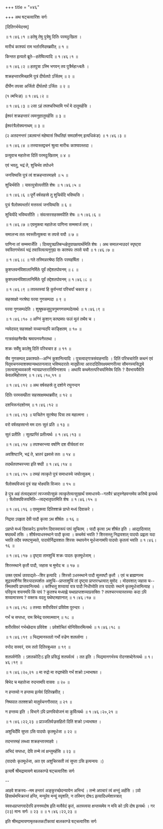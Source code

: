 +++
title = "०४६"

+++
अथ षट्चत्वारिंशः सर्गः  

\[दितिगर्भभेदनम्\]  

 ॥ १।४६।१ ॥ हतेषु तेषु पुत्रेषु दितिः परमदुःखिता ।  

मारीचं काश्यपं राम भर्तारमिदमब्रवीत्  ॥  १  ॥   

किन्तत इत्यतो ब्रूते--हतेष्वित्यादि ॥ १।४६।१ ॥   

 ॥ १।४६।२ ॥ हतपुत्रा ऽस्मि भगवन् तव पुत्रैर्महा१बलैः ।  

शक्रहन्तारमिच्छामि पुत्रं दीर्घतपो ऽर्जितम्  ॥  २  ॥   

दीर्घेण तपसा अर्जितो दीर्घतपो ऽर्जितः  ॥  २  ॥   

(१ त्मभिःङ) ॥ १।४६।२ ॥   

 ॥ १।४६।३ ॥  २सा ऽहं तपश्चरिष्यामि गर्भं मे दातुमर्हसि ।  

ईश्वरं शक्रहन्तारं त्वमनुज्ञातुमर्हसि  ॥  ३  ॥   

ईश्वरंत्रैलोक्यनाथम्  ॥  ३  ॥   

(२ अतदनन्तरं ऽबलवन्तं महेष्वासं स्थितिज्ञं समदर्शनम् इत्यधिकंङ) ॥ १।४६।३ ॥   

 ॥ १।४६।४ ॥ तस्यास्तद्वचनं श्रुत्वा मारीचः काश्यपस्तदा ।  

प्रत्युवाच महातेजा दितिं परमदुःखिताम्  ॥  ४  ॥   

एवं भवतु, भद्रं ते, शुचिर्भव तपोधने  

जनयिष्यसि पुत्रं त्वं शक्रहन्तारमाहवे  ॥  ५  ॥   

शुचिर्भवेति । यावत्पुत्रोत्पत्तीति शेषः ॥ १।४६।५ ॥   

 ॥ १।४६।६ ॥ पूर्णे वर्षसहस्रे तु शुचिर्यदि भविष्यसि ।  

पुत्रं त्रैलोक्यभर्तारं मत्तस्त्वं जनयिष्यसि  ॥  ६  ॥   

शुचिर्यदि भविष्यसीति । संवत्सरसहस्रमपीति शेषः ॥ १।४६।६ ॥   

 ॥ १।४६।७ ॥ एवमुक्त्वा महातेजा पाणिना सम्ममार्ज ताम् ।  

समालभ्य ततः स्वस्तीत्युक्त्वा स तपसे ययौ  ॥  ७  ॥   

पाणिना तां सम्ममार्जेति । दिव्यपुत्रप्रतिबन्धहेतुपापक्षयार्थमिति शेषः । अथ समालभ्यउदरं स्पृष्ट्वा स्वस्तिगर्भरूपं भद्रं तवास्त्वित्यनुगृह्य सः काश्यपः तपसे ययौ ॥ १।४६।७ ॥   

 ॥ १।४६।८ ॥ गते तस्मिन्नरश्रेष्ठ दितिः परमहर्षिता ।  

कुशप्लवनंविशालानिर्मितेः पूर्वं तद्देशतपोवनम्  ॥  ८  ॥   

कुशप्लवनंविशालानिर्मितेः पूर्वं तद्देशतपोवनम् ॥ १।४६।८ ॥   

 ॥ १।४६।९ ॥ तपस्तस्यां हि कुर्वन्त्यां परिचर्यां चकार ह ।  

सहस्राक्षो नरश्रेष्ठ परया गुणसम्पदा  ॥  ९  ॥   

परया गुणसम्पदेति । शुश्रूषकसुपुत्रगुमगणसम्पदेत्यर्थः ॥ १।४६।९ ॥   

 ॥ १।४६।१० ॥ अग्निं कुशान् काष्ठमपः फलं मूलं तथैव च ।  

न्यवेदयत् सहस्राक्षो यच्चान्यदपि काङ्क्षितम्  ॥  १०  ॥   

गात्रसंवहनैश्चैव श्रमापनयनैस्तथा ।  

शक्रः सर्वेषु कालेषु दितिं परिचचार ह  ॥  ११  ॥   

सैव गुणसम्पत् प्रकाश्यते--अग्निं कुशानित्यादि । पुत्रत्वाद्गात्रसंवाहनादिः । दितिं परिचचारेति कथनं एवं पितृवचनस्याशक्यान्यथातनत्वात् भविष्यदरातेः मातृप्रीत्या आराददितिवक्ष्यमाणरीत्या सौमनस्यसिद्ध्ये ऽसत्याशुच्यवकाशे न्यायप्राप्तारातिविनाशाय । अथापि कथमेतत्परिचर्यामियेष दितिः ? दैवभाययैवेति केवलमिहोत्तरम् ॥ १।४६।१०,११ ॥   

 ॥ १।४६।१२ ॥ अथ वर्षसहस्रे तु दशोने रघुनन्दन  

दितिः परमसम्प्रीता सहस्राक्षमथाब्रवीत्  ॥  १२  ॥   

दशभिरूनंदशोनम् ॥ १।४६।१२ ॥   

 ॥ १।४६।१३ ॥ याचितेन सुरश्रेष्ठ पित्रा तव महात्मना ।  

वरो वर्षसहस्रान्ते मम दत्तः सुतं प्रति  ॥  १३  ॥   

सुतं प्रतीति । सुतप्राप्तिं प्रतीत्यर्थः ॥ १।४६।१३ ॥   

 ॥ १।४६।१४ ॥ तपश्चरन्त्या वर्षाणि दश वीर्यवतां वर  

अवशिष्टानि, भद्रं ते, भ्रातरं द्रक्ष्यसे ततः  ॥  १४  ॥   

तदर्थंतपश्चरन्त्या इति षष्ठी ॥ १।४६।१४ ॥   

 ॥ १।४६।१५ ॥ तमहं त्वत्कृते पुत्रं समाधास्ये जयोत्सुकम् ।  

त्रैलोक्यविजयं पुत्रं सह भोक्ष्यसि विज्वरः  ॥  १५  ॥   

हे पुत्र अहं तंत्वद्भ्रातरं त्वज्जयोत्सुकं त्वत्कृतेत्वत्सुखार्थं समाधास्ये--गतवैरं भ्रातृस्नेहवन्तमेव करिष्ये इत्यर्थः । त्रैलोक्यविजयमिति--त्वद्भातृपतमिति शेषः ॥ १।४६।१५ ॥   

 ॥ १।४६।१६ ॥ एवमुक्त्वा दितिश्शक्रं प्राप्ते मध्यं दिवाकरे ।  

निद्रया ऽपहृता देवी पादौ कृत्वा ऽथ शीर्षतः  ॥  १६  ॥   

ऽप्राप्ते मध्यं दिवाकरेऽ इत्यनेन दिवास्वारूपं पापं सूचितम् । पादौ कृत्वा ऽथ शीर्षत इति । आद्यादित्वात् षष्ठ्यर्थे तसिः । शीर्षस्याधस्स्थाने पादौ कृत्वा । कथमेवं भवति ? शिरसस्तु निद्रावशात् पादयोः प्रह्वता यदा भवति तदैव स्पष्टमुच्यते, पादयोर्निद्रावशतः शिरसः स्थापनेन मूर्धजानामपि पादयोः कृतत्वं भवति ॥ १।४६।१६ ॥   

 ॥ १।४६।१७ ॥ दृष्ट्वा तामशुचिं शक्रः पादतः कृतमूर्धजाम् ।  

शिरस्स्थाने कृतौ पादौ, जहास च मुमोद च  ॥  १७  ॥   

उक्त एवार्थ उपपाद्यते--शिर इत्यादि । शिरसो ऽधस्स्थाने पादौ सुस्पष्टौ कृतौ । एवं च ब्राह्मणस्य शूद्रस्पर्शेनेव शिरःपादस्पर्शतः अशुचिं--प्राप्ताशुचिं तां दृष्ट्वा प्राप्तरन्ध्रत्वात् मुमोद । मोदवशात् जहास च--स्मितमपि प्राप्तवानित्यर्थः । कश्चित्तु शय्यायां यत्र पादौ निधीय्येति तत्र पादयोः स्थाने कृतमूर्धजामित्याह । परिवृत्य शयनमपि किं पापं ? कुतश्च मध्याह्णे यथाप्राप्तशय्याप्रसक्तिः ? तपश्चरन्त्यास्तस्याः कदा ऽपि शय्यामात्रस्य ? वक्तत्रः वदतु यथेष्टमज्ञानात् ॥ १।४६।१७ ॥   

 ॥ १।४६।१८ ॥ तस्याः शरीरविवरं प्रविवेश पुरन्दरः ।  

गर्भं च सप्तधा, राम बिभेद्र परमात्मवान्  ॥  १८  ॥   

शरीरविवरं गर्भच्छेदाय प्रविवेश । प्रवेशोचितं योनिविवरमित्यर्थः ॥ १।४६।१८ ॥   

 ॥ १।४६।१९ ॥ भिद्यमानस्ततो गर्भो वज्रेण शतपर्वणा ।  

रुरोद सस्वरं, राम ततो दितिरबुध्यत  ॥  १९  ॥   

शतपर्वणेति । ऽशतकोटिःऽ इति प्रसिद्धं शतपर्वत्वं । तत इति । भिद्यमानगर्भस्य रोदनशब्देनेत्यर्थः ॥ १।४६।१९ ॥   

 ॥ १।४६।२०,२१ ॥ मा रुद्रो मा रुद्रश्चेति गर्भं शक्रो ऽभ्यभाषत ।  

बिभेद च महातेजा रुदन्तमपि वासवः  ॥  २०  ॥   

न हन्तव्यो न हन्तव्य इत्येवं दितिरब्रवीत् ।  

निष्पपात ततश्शक्रो मातुर्वचनगौरवात्  ॥  २१  ॥   

न हन्तव्य इति । विभागे ऽपि प्राणवियोजनं मा कुर्वित्यर्थः ॥ १।४६।२०,२१ ॥   

 ॥ १।४६।२२,२३ ॥ प्राञ्जलिर्वज्रसहितो दितिं शक्रो ऽभ्यभाषत ।  

अशुचिर्देवि सुप्ता ऽसि पादयोः कृतमूर्धजा  ॥  २२  ॥   

तदन्तरमहं लब्ध्वा शक्रहन्तारमाहवे ।  

अभिदं सप्तधा, देवि तन्मे त्वं क्षन्तुमर्हसि  ॥  २३  ॥   

(पादयोः कृतमूर्धजा, अत एव अशुचिरसती त्वं सुप्ता ऽसि इत्यन्वयः ।)  

इत्यार्षे श्रीमद्रामायणे बालकाण्डे षट्चत्वारिंशः सर्गः  

--  

आहवे शक्रस्य--मम हन्तारं अङ्कुरच्छेदन्यायेन अभिन्दं । तन्मे अपचारं त्वं क्षन्तुं अर्हसि । ऽयो हिंसार्थमभिक्रान्तं हन्ति, मन्युरेव मन्युं स्पृशति, न तस्मिन् दोषःऽ इत्यादिधर्मशास्त्रात्  

स्ववधप्राप्तगवादेरपि हननमदोष इति मत्वैवेदं कृतं, अतस्त्वया क्षन्तव्यमेव न मयि को ऽपि दोष इत्यर्थः । गर (२३) मानः सर्गः  ॥  २३  ॥  ॥ १।४६।२२,२३ ॥   

इति श्रीमद्रामायणामृतकतकटीकायां बालकाण्डे षट्चत्वारिंशः सर्गः  

